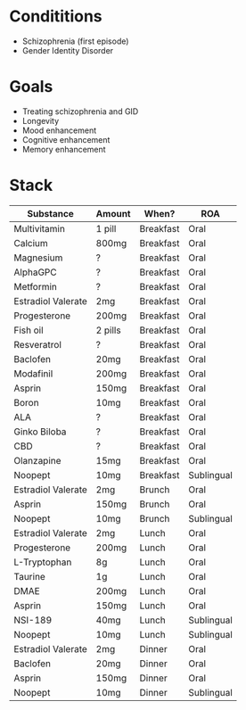 # Condititions
- Schizophrenia (first episode)
- Gender Identity Disorder

# Goals
- Treating schizophrenia and GID
- Longevity
- Mood enhancement
- Cognitive enhancement
- Memory enhancement

# Stack
| Substance          | Amount  | When?     | ROA        |
| ------------------ | ------- | --------- | ---------- |
| Multivitamin       | 1 pill  | Breakfast | Oral       |
| Calcium            | 800mg   | Breakfast | Oral       |
| Magnesium          | ?       | Breakfast | Oral       |
| AlphaGPC           | ?       | Breakfast | Oral       |
| Metformin          | ?       | Breakfast | Oral       |
| Estradiol Valerate | 2mg     | Breakfast | Oral       |
| Progesterone       | 200mg   | Breakfast | Oral       |
| Fish oil           | 2 pills | Breakfast | Oral       |
| Resveratrol        | ?       | Breakfast | Oral       |
| Baclofen           | 20mg    | Breakfast | Oral       |
| Modafinil          | 200mg   | Breakfast | Oral       |
| Asprin             | 150mg   | Breakfast | Oral       |
| Boron              | 10mg    | Breakfast | Oral       |
| ALA                | ?       | Breakfast | Oral       |
| Ginko Biloba       | ?       | Breakfast | Oral       |
| CBD                | ?       | Breakfast | Oral       |
| Olanzapine         | 15mg    | Breakfast | Oral       |
| Noopept            | 10mg    | Breakfast | Sublingual |
| Estradiol Valerate | 2mg     | Brunch    | Oral       |
| Asprin             | 150mg   | Brunch    | Oral       |
| Noopept            | 10mg    | Brunch    | Sublingual |
| Estradiol Valerate | 2mg     | Lunch     | Oral       |
| Progesterone       | 200mg   | Lunch     | Oral       |
| L-Tryptophan       | 8g      | Lunch     | Oral       |
| Taurine            | 1g      | Lunch     | Oral       |
| DMAE               | 200mg   | Lunch     | Oral       |
| Asprin             | 150mg   | Lunch     | Oral       |
| NSI-189            | 40mg    | Lunch     | Sublingual |
| Noopept            | 10mg    | Lunch     | Sublingual |
| Estradiol Valerate | 2mg     | Dinner    | Oral       |
| Baclofen           | 20mg    | Dinner    | Oral       |
| Asprin             | 150mg   | Dinner    | Oral       |
| Noopept            | 10mg    | Dinner    | Sublingual |
